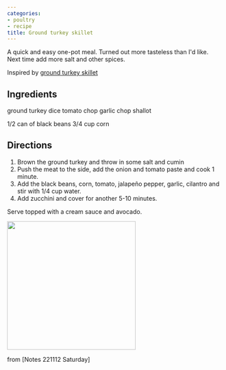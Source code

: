 ```yaml
---
categories:
- poultry
- recipe
title: Ground turkey skillet
---
```


A quick and easy one-pot meal.  Turned out more tasteless than I'd like. Next time add more salt and other spices.

Inspired by [ground turkey skillet](https://www.skinnytaste.com/ground-turkey-skillet-with-zucchini-corn-black-beans-and-tomato/)

## Ingredients

ground turkey
dice tomato
chop garlic
chop shallot

1/2 can of black beans
3/4 cup corn

## Directions
1. Brown the ground turkey and throw in some salt and cumin
2. Push the meat to the side, add the onion and tomato paste and cook 1 minute.
3. Add the black beans, corn, tomato, jalapeño pepper, garlic, cilantro and stir with 1/4 cup water.
4. Add zucchini and cover for another 5-10 minutes.

Serve topped with a cream sauce and avocado.

<img src="https://www.skinnytaste.com/wp-content/uploads/2021/06/Santa-Fe-Turkey-Zucchini-Bowls_-3.jpg" width="300" />


from  [Notes 221112 Saturday]

